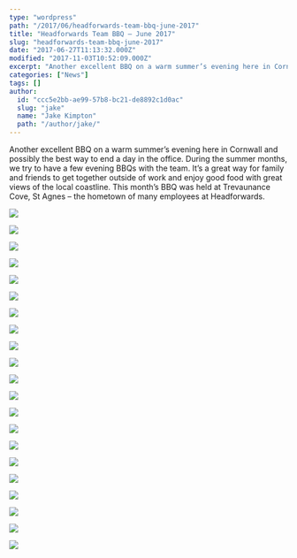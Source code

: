 ```yaml
---
type: "wordpress"
path: "/2017/06/headforwards-team-bbq-june-2017"
title: "Headforwards Team BBQ – June 2017"
slug: "headforwards-team-bbq-june-2017"
date: "2017-06-27T11:13:32.000Z"
modified: "2017-11-03T10:52:09.000Z"
excerpt: "Another excellent BBQ on a warm summer’s evening here in Cornwall and possibly the best way to end a day in the office. During the summer months, we try to have a few evening BBQs with the team. It’s a great way for family and friends to get together outside of work and enjoy good food \[…\]"
categories: ["News"]
tags: []
author:
  id: "ccc5e2bb-ae99-57b8-bc21-de8892c1d0ac"
  slug: "jake"
  name: "Jake Kimpton"
  path: "/author/jake/"
---
```

Another excellent BBQ on a warm summer’s evening here in Cornwall and possibly the best way to end a day in the office. During the summer months, we try to have a few evening BBQs with the team. It’s a great way for family and friends to get together outside of work and enjoy good food with great views of the local coastline. This month’s BBQ was held at Trevaunance Cove, St Agnes – the hometown of many employees at Headforwards.

[![](/wp-content/uploads/2017/06/IMG_2572-300x225.jpg)](/wp-content/uploads/2017/06/IMG_2572.jpg)

[![](/wp-content/uploads/2017/06/IMG_2560-1-300x225.jpg)](/wp-content/uploads/2017/06/IMG_2560-1.jpg)

[![](/wp-content/uploads/2017/06/IMG_2566-300x225.jpg)](/wp-content/uploads/2017/06/IMG_2566.jpg)

[![](/wp-content/uploads/2017/06/DSCF9100-web-2048-300x225.jpg)](/wp-content/uploads/2017/06/DSCF9100-web-2048.jpg)

[![](/wp-content/uploads/2017/06/DSCF9101-web-2048-300x225.jpg)](/wp-content/uploads/2017/06/DSCF9101-web-2048.jpg)

[![](/wp-content/uploads/2017/06/DSCF9102-web-2048-300x225.jpg)](/wp-content/uploads/2017/06/DSCF9102-web-2048.jpg)

[![](/wp-content/uploads/2017/06/DSCF9105-web-2048-300x225.jpg)](/wp-content/uploads/2017/06/DSCF9105-web-2048.jpg)

[![](/wp-content/uploads/2017/06/DSCF9106-web-2048-300x225.jpg)](/wp-content/uploads/2017/06/DSCF9106-web-2048.jpg)

[![](/wp-content/uploads/2017/06/DSCF9108-web-2048-300x225.jpg)](/wp-content/uploads/2017/06/DSCF9108-web-2048.jpg)

[![](/wp-content/uploads/2017/06/DSCF9110-web-2048-300x225.jpg)](/wp-content/uploads/2017/06/DSCF9110-web-2048.jpg)

[![](/wp-content/uploads/2017/06/DSCF9111-web-2048-300x225.jpg)](/wp-content/uploads/2017/06/DSCF9111-web-2048.jpg)

[![](/wp-content/uploads/2017/06/DSCF9113-web-2048-300x225.jpg)](/wp-content/uploads/2017/06/DSCF9113-web-2048.jpg)

[![](/wp-content/uploads/2017/06/DSCF9116-web-2048-300x186.jpg)](/wp-content/uploads/2017/06/DSCF9116-web-2048.jpg)

[![](/wp-content/uploads/2017/06/DSCF9120-web-2048-300x225.jpg)](/wp-content/uploads/2017/06/DSCF9120-web-2048.jpg)

[![](/wp-content/uploads/2017/06/DSCF9123-web-2048-300x225.jpg)](/wp-content/uploads/2017/06/DSCF9123-web-2048.jpg)

[![](/wp-content/uploads/2017/06/DSCF9124-web-2048-300x225.jpg)](/wp-content/uploads/2017/06/DSCF9124-web-2048.jpg)

[![](/wp-content/uploads/2017/06/DSCF9125-web-2048-300x225.jpg)](/wp-content/uploads/2017/06/DSCF9125-web-2048.jpg)

[![](/wp-content/uploads/2017/06/DSCF9127-web-2048-300x225.jpg)](/wp-content/uploads/2017/06/DSCF9127-web-2048.jpg)

[![](/wp-content/uploads/2017/06/DSCF9129-web-2048-300x225.jpg)](/wp-content/uploads/2017/06/DSCF9129-web-2048.jpg)

[![](/wp-content/uploads/2017/06/DSCF9134-web-2048-300x225.jpg)](/wp-content/uploads/2017/06/DSCF9134-web-2048.jpg)

[![](/wp-content/uploads/2017/06/DSCF9135-web-2048-300x225.jpg)](/wp-content/uploads/2017/06/DSCF9135-web-2048.jpg)